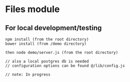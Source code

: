 # Files module

## For local development/testing

```
npm install (from the root directory)
bower install (from /demo directory)

then node demo/server.js (from the root directory)

// also a local postgres db is needed
// configuration options can be found @/lib/config.js

// note: In progress
```